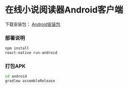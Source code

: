 # 在线小说阅读器Android客户端

下载安装包：
[Android安装包](https://gyxing.github.io/otherpage/static/apk/rn-book-v1.0.1.apk)

### 部署说明

```bash
npm install
react-native run-android
```

### 打包APK

```bash
cd android
gradlew assembleRelease
```
